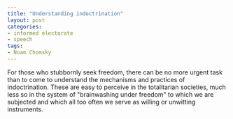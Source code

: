 ```yaml
---
title: "Understanding indoctrination"
layout: post
categories:
- informed electorate
- speech
tags:
- Noam Chomsky
---
```


For those who stubbornly seek freedom, there can be no more urgent task than to come to understand the mechanisms and practices of indoctrination. These are easy to perceive in the totalitarian societies, much less so in the system of "brainwashing under freedom" to which we are subjected and which all too often we serve as willing or unwitting instruments.
